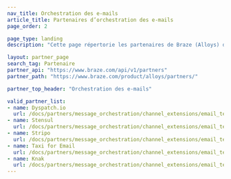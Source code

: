 ```yaml
---
nav_title: Orchestration des e-mails
article_title: Partenaires d’orchestration des e-mails
page_order: 2

page_type: landing
description: "Cette page répertorie les partenaires de Braze (Alloys) dont l’intégration vous donne accès aux modèles d’e-mails."

layout: partner_page
search_tag: Partenaire
partner_api: "https://www.braze.com/api/v1/partners"
partner_path: "https://www.braze.com/product/alloys/partners/"

partner_top_header: "Orchestration des e-mails"

valid_partner_list:
- name: Dyspatch.io
  url: /docs/partners/message_orchestration/channel_extensions/email_templates/dyspatch/
- name: Stensul
  url: /docs/partners/message_orchestration/channel_extensions/email_templates/stensul/
- name: Stripo
  url: /docs/partners/message_orchestration/channel_extensions/email_templates/stripo/
- name: Taxi for Email
  url: /docs/partners/message_orchestration/channel_extensions/email_templates/taxi_for_email/
- name: Knak
  url: /docs/partners/message_orchestration/channel_extensions/email_templates/knak/
---
```

